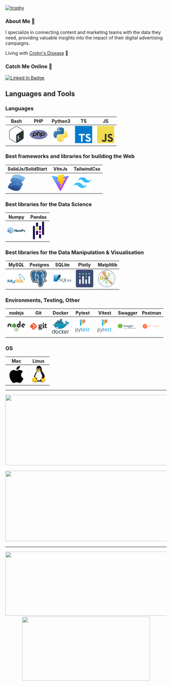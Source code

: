 [![trophy](https://github-profile-trophy.vercel.app/?username=joeygrable94&title=Stars,Followers,Commits,Repositories,MultipleLang,PullRequest&theme=onedark)](https://github.com/ryo-ma/github-profile-trophy)

### About Me 🤠

I specialize in connecting content and marketing teams with the data they need, providing valuable insights into the impact of their digital advertising campaigns.

Living with [Crohn's Disease](https://www.crohnscolitisfoundation.org/patientsandcaregivers/what-is-crohns-disease?utm_campaign=JosephGrableWebDeveloper&utm_medium=ProfileLink&utm_source=GitHub) 💩

### Catch Me Online 📡

[![Linked In Badge](https://img.shields.io/badge/LinkedIn-0a66c2?style=for-the-badge&logo=linkedin&logoColor=white)](https://www.linkedin.com/in/joeygrable94/)

<!--
## Achievements 🥇

### Algorithms [LeetCode](https://leetcode.com/joeygrable94/)

### Working on 🚀

- ....

-->

## Languages and Tools

<div>

### Languages

| Bash                                                                                                                                      | PHP                                                                                                                                   | Python3                                                                                                                                           | TS                                                                                                                                                               | JS                                                                                                                                                               |
| ----------------------------------------------------------------------------------------------------------------------------------------- | ------------------------------------------------------------------------------------------------------------------------------------- | ------------------------------------------------------------------------------------------------------------------------------------------------- | ---------------------------------------------------------------------------------------------------------------------------------------------------------------- | ---------------------------------------------------------------------------------------------------------------------------------------------------------------- |
| <img src="https://github.com/devicons/devicon/blob/master/icons/bash/bash-original.svg" title="Bash"  alt="Bash" width="55" height="55"/> | <img src="https://github.com/devicons/devicon/blob/master/icons/php/php-original.svg" title="PHP"  alt="PHP" width="55" height="55"/> | <img src="https://github.com/devicons/devicon/blob/master/icons/python/python-original.svg" title="Python"  alt="Python" width="55" height="55"/> | <img src="https://github.com/devicons/devicon/blob/master/icons/typescript/typescript-original.svg" title="TypeScript" alt="TypeScript" width="55" height="55"/> | <img src="https://github.com/devicons/devicon/blob/master/icons/javascript/javascript-original.svg" title="JavaScript" alt="JavaScript" width="55" height="55"/> |

### Best frameworks and libraries for building the Web

| SolidJs/SolidStart                                                                                                                                                                   | ViteJs                                                                                                                                           | TailwindCss                                                                                                                                                          |
| ------------------------------------------------------------------------------------------------------------------------------------------------------------------------------------ | ------------------------------------------------------------------------------------------------------------------------------------------------ | -------------------------------------------------------------------------------------------------------------------------------------------------------------------- |
| <img src="https://github.com/devicons/devicon/blob/master/icons/solidjs/solidjs-original.svg" title="SolidJs and Solid-Start" alt="SolidJs and Solid-Start" width="55" height="55"/> | <img src="https://github.com/devicons/devicon/blob/master/icons/vitejs/vitejs-original.svg" title="ViteJs" alt="ViteJs" width="55" height="55"/> | <img src="https://github.com/devicons/devicon/blob/master/icons/tailwindcss/tailwindcss-original.svg" title="TailwindCss" alt="TailwindCss" width="55" height="55"/> |

### Best libraries for the Data Science

| Numpy                                                                                                                                                 | Pandas                                                                                                                                           |
| ----------------------------------------------------------------------------------------------------------------------------------------------------- | ------------------------------------------------------------------------------------------------------------------------------------------------ |
| <img src="https://github.com/devicons/devicon/blob/master/icons/numpy/numpy-original-wordmark.svg" title="Numpy" alt="Numpy" width="55" height="55"/> | <img src="https://github.com/devicons/devicon/blob/master/icons/pandas/pandas-original.svg" title="Pandas" alt="Pandas" width="55" height="55"/> |

### Best libraries for the Data Manipulation & Visualisation

| MySQL                                                                                                                                                 | Postgres                                                                                                                                         | SQLite                                                                                                                                                    | Plotly                                                                                                                                          | Matpltlib                                                                                                                                               |
| ----------------------------------------------------------------------------------------------------------------------------------------------------- | ------------------------------------------------------------------------------------------------------------------------------------------------ | --------------------------------------------------------------------------------------------------------------------------------------------------------- | ----------------------------------------------------------------------------------------------------------------------------------------------- | ------------------------------------------------------------------------------------------------------------------------------------------------------- |
| <img src="https://github.com/devicons/devicon/blob/master/icons/mysql/mysql-original-wordmark.svg" title="MySQL" alt="MySQL" width="55" height="55"/> | <img src="https://github.com/devicons/devicon/blob/master/icons/postgresql/postgresql-original.svg" title="pg" alt="pg" width="55" height="55"/> | <img src="https://github.com/devicons/devicon/blob/master/icons/sqlite/sqlite-original-wordmark.svg" title="SQLite" alt="SQLite" width="55" height="55"/> | <img src="https://github.com/devicons/devicon/blob/master/icons/plotly/plotly-original.svg" title="plotly" alt="pltly" width="55" height="55"/> | <img src="https://github.com/devicons/devicon/blob/master/icons/matplotlib/matplotlib-original.svg" title="plotly" alt="pltly" width="55" height="55"/> |

### Environments, Testing, Other

| nodejs                                                                                                                                                    | Git                                                                                                                                           | Docker                                                                                                                                                    | Pytest                                                                                                                                                    | Vitest                                                                                                                                                    | Swagger                                                                                                                                                       | Postman                                                                                                                                                       |
| --------------------------------------------------------------------------------------------------------------------------------------------------------- | --------------------------------------------------------------------------------------------------------------------------------------------- | --------------------------------------------------------------------------------------------------------------------------------------------------------- | --------------------------------------------------------------------------------------------------------------------------------------------------------- | --------------------------------------------------------------------------------------------------------------------------------------------------------- | ------------------------------------------------------------------------------------------------------------------------------------------------------------- | ------------------------------------------------------------------------------------------------------------------------------------------------------------- |
| <img src="https://github.com/devicons/devicon/blob/master/icons/nodejs/nodejs-original-wordmark.svg" title="nodejs" alt="NodeJS" width="55" height="55"/> | <img src="https://github.com/devicons/devicon/blob/master/icons/git/git-original-wordmark.svg" title="Git" alt="Git" width="55" height="55"/> | <img src="https://github.com/devicons/devicon/blob/master/icons/docker/docker-original-wordmark.svg" title="Docker" alt="Docker" width="55" height="55"/> | <img src="https://github.com/devicons/devicon/blob/master/icons/pytest/pytest-original-wordmark.svg" title="pytest" alt="pytest" width="55" height="55"/> | <img src="https://github.com/devicons/devicon/blob/master/icons/pytest/pytest-original-wordmark.svg" title="pytest" alt="pytest" width="55" height="55"/> | <img src="https://github.com/devicons/devicon/blob/master/icons/swagger/swagger-original-wordmark.svg" title="Swagger" alt="Swagger" width="55" height="55"/> | <img src="https://github.com/devicons/devicon/blob/master/icons/postman/postman-original-wordmark.svg" title="Postman" alt="Postman" width="55" height="55"/> |

### OS

| Mac                                                                                                                                          | Linux                                                                                                                                        |
| -------------------------------------------------------------------------------------------------------------------------------------------- | -------------------------------------------------------------------------------------------------------------------------------------------- |
| <img src="https://github.com/devicons/devicon/blob/master/icons/apple/apple-original.svg" title="Apple" alt="Apple" width="55" height="55"/> | <img src="https://github.com/devicons/devicon/blob/master/icons/linux/linux-original.svg" title="Linux" alt="Linux" width="55" height="55"/> |

<!--
### Other technology I use:
  <img src="https://github.com/devicons/devicon/blob/master/icons/ssh/ssh-original.svg" title="ssh" alt="ssh" width="30" height="30"/>
  <img src="https://github.com/devicons/devicon/blob/master/icons/xml/xml-original.svg" title="xml" alt="xml" width="30" height="30"/>
  <img src="https://github.com/devicons/devicon/blob/master/icons/yaml/yaml-original.svg" title="yaml" alt="yaml" width="30" height="30"/>
  <img src="https://github.com/devicons/devicon/blob/master/icons/json/json-original.svg" title="json" alt="json" width="30" height="30"/>
  <img src="https://github.com/devicons/devicon/blob/master/icons/vscode/vscode-original-wordmark.svg" title="vsc" alt="vsc" width="30" height="30"/>
-->
</div>

---

<p align="center">
  <img width="800" height="220" src="https://streak-stats.demolab.com?user=joeygrable94&theme=highcontrast&hide_border=true&border_radius=5&card_width=800">
</p>

<p align="center">
  <img width="800" height="220" src="https://streak-stats.demolab.com?user=joeygrable94&theme=highcontrast&hide_border=true&border_radius=5&card_width=800">
</p>

---

<p align="center">
  <img width="600" height="200" src="https://github-readme-stats.vercel.app/api?username=joeygrable94&show_icons=true&theme=vision-friendly-dark">
  <img width="400" height="200" src="https://github-readme-stats.vercel.app/api/top-langs/?username=joeygrable94&size_weight=0.0005&count_weight=0.3&layout=compact&theme=vision-friendly-dark">
</p>

<div id="header" align="center">
  <img src="https://komarev.com/ghpvc/?username=joeygrable94&style=for-the-badge&color=orange" alt=""/>
</div>
